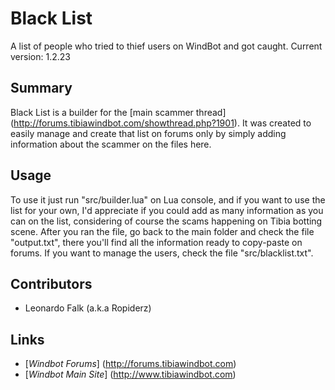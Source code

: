 # Black List

A list of people who tried to thief users on WindBot and got caught.
Current version: 1.2.23

## Summary
  Black List is a builder for the [main scammer thread] (http://forums.tibiawindbot.com/showthread.php?1901). It was created to easily manage and create that list on forums only by simply adding information about the scammer on the files here.
  
## Usage
  To use it just run "src/builder.lua" on Lua console, and if you want to use the list for your own, I'd appreciate if you could add as many information as you can on the list, considering of course the scams happening on Tibia botting scene.
  After you ran the file, go back to the main folder and check the file "output.txt", there you'll find all the information ready to copy-paste on forums.
  If you want to manage the users, check the file "src/blacklist.txt".

## Contributors
  - Leonardo Falk (a.k.a Ropiderz)

## Links
  - [*Windbot Forums*] (http://forums.tibiawindbot.com)
  - [*Windbot Main Site*] (http://www.tibiawindbot.com)
